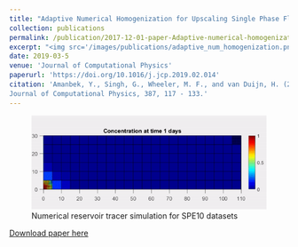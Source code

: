 ```yaml
---
title: "Adaptive Numerical Homogenization for Upscaling Single Phase Flow and Transport"
collection: publications
permalink: /publication/2017-12-01-paper-Adaptive-numerical-homogenization-upscaling-single-phase-flow-transport
excerpt: "<img src='/images/publications/adaptive_num_homogenization.png' style='float:left;width:400px;height:100px;'>"
date: 2019-03-5
venue: 'Journal of Computational Physics'
paperurl: 'https://doi.org/10.1016/j.jcp.2019.02.014'
citation: 'Amanbek, Y., Singh, G., Wheeler, M. F., and van Duijn, H. (2019). "Adaptive Numerical Homogenization for Upscaling Single Phase Flow and Transport".
Journal of Computational Physics, 387, 117 - 133.'
---
```

<figure>
  <img src="/images/animations/SPE10_L37_simulation.gif" alt="">
  <figcaption> Numerical reservoir tracer simulation for SPE10 datasets</figcaption>
</figure>

[Download paper here](https://doi.org/10.1016/j.jcp.2019.02.014)


